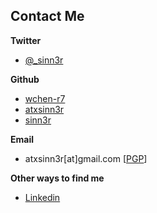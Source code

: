 ## Contact Me

**Twitter**

* [@_sinn3r](https://twitter.com/_sinn3r)

**Github**

* [wchen-r7](https://github.com/wchen-r7)
* [atxsinn3r](https://github.com/atxsinn3r)
* [sinn3r](https://github.com/sinn3r)

**Email**

* atxsinn3r[at]gmail.com [[PGP](https://gist.github.com/atxsinn3r/310d4b45668cac71fc4979ebda5f0106)]

**Other ways to find me**

* [Linkedin](https://www.linkedin.com/in/msfsinn3r/)
